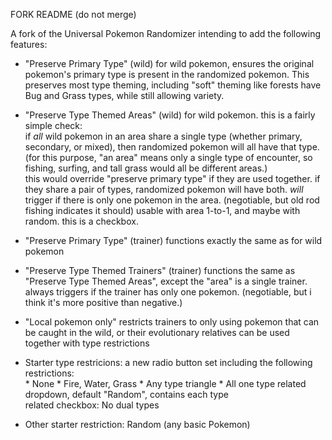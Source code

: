 FORK README (do not merge)

A fork of the Universal Pokemon Randomizer intending to add the following features:

 * "Preserve Primary Type" (wild)
     for wild pokemon, ensures the original pokemon's primary type is present in the randomized pokemon. This preserves most type theming, including "soft" theming like forests have Bug and Grass types, while still allowing variety.  

 * "Preserve Type Themed Areas" (wild)
     for wild pokemon. this is a fairly simple check:  
     if *all* wild pokemon in an area share a single type (whether primary, secondary, or mixed), then randomized pokemon will all have that type.  
     (for this purpose, "an area" means only a single type of encounter, so fishing, surfing, and tall grass would all be different areas.)  
     this would override "preserve primary type" if they are used together.
     if they share a pair of types, randomized pokemon will have both.
     *will* trigger if there is only one pokemon in the area. (negotiable, but old rod fishing indicates it should)
     usable with area 1-to-1, and maybe with random.
     this is a checkbox.

 * "Preserve Primary Type" (trainer)
     functions exactly the same as for wild pokemon

 * "Preserve Type Themed Trainers" (trainer)
     functions the same as "Preserve Type Themed Areas", except the "area" is a single trainer.
     always triggers if the trainer has only one pokemon. (negotiable, but i think it's more positive than negative.)

 * "Local pokemon only"
     restricts trainers to only using pokemon that can be caught in the wild, or their evolutionary relatives
     can be used together with type restrictions  

 * Starter type restricions:
     a new radio button set including the following restrictions:  
          * None
          * Fire, Water, Grass
          * Any type triangle
          * All one type
                related dropdown, default "Random", contains each type  
     related checkbox: No dual types
     
 * Other starter restriction:
     Random (any basic Pokemon)